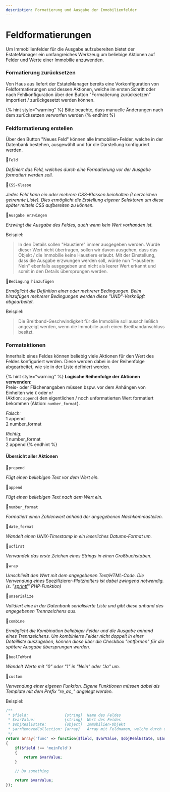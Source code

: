 ```yaml
---
description: Formatierung und Ausgabe der Immobilienfelder
---
```


# Feldformatierungen

Um Immobilienfelder für die Ausgabe aufzubereiten bietet der EstateManager ein umfangreiches Werkzeug um beliebige Aktionen auf Felder und Werte einer Immobilie anzuwenden.

### Formatierung zurücksetzen

Von Haus aus liefert der EstateManager bereits eine Vorkonfiguration von Feldformatierungen und dessen Aktionen, welche im ersten Schritt oder nach Fehlkonfiguration über den Button "Formatierung zurücksetzen" importiert / zurückgesetzt werden können.

{% hint style="warning" %}
Bitte beachte, dass manuelle Änderungen nach dem zurücksetzen verworfen werden
{% endhint %}

### Feldformatierung erstellen

Über den Button "Neues Feld" können alle Immobilien-Felder, welche in der Datenbank bestehen, ausgewählt und für die Darstellung konfiguriert werden.

🔹`Feld`

_Definiert das Feld, welches durch eine Formatierung vor der Ausgabe formatiert werden soll._

🔹`CSS-Klasse`

_Jedes Feld kann ein oder mehrere CSS-Klassen beinhalten \(Leerzeichen getrennte Liste\). Dies ermöglicht die Erstellung eigener Selektoren um diese später mittels CSS aufbereiten zu können._

🔹`Ausgabe erzwingen`

_Erzwingt die Ausgabe des Feldes, auch wenn kein Wert vorhanden ist._

Beispiel:

> In den Details sollen "Haustiere" immer ausgegeben werden. Wurde dieser Wert nicht übertragen, sollen wir davon ausgehen, dass das Objekt / die Immobilie keine Haustiere erlaubt. Mit der Einstellung, dass die Ausgabe erzwungen werden soll, würde nun "Haustiere: Nein" ebenfalls ausgegeben und nicht als leerer Wert erkannt und somit in den Details übersprungen werden.

🔹`Bedingung hinzufügen`

_Ermöglicht die Definition einer oder mehrerer Bedingungen. Beim hinzufügen mehrerer Bedingungen werden diese "UND"-Verknüpft abgearbeitet._

Beispiel:

> Die Breitband-Geschwindigkeit für die Immobilie soll ausschließlich angezeigt werden, wenn die Immobilie auch einen Breitbandanschluss besitzt.

### Formataktionen

Innerhalb eines Feldes können beliebig viele Aktionen für den Wert des Feldes konfiguriert werden. Diese werden dabei in der Reihenfolge abgearbeitet, wie sie in der Liste definiert werden.

{% hint style="warning" %}
**Logische Reihenfolge der Aktionen verwenden:**  
Preis- oder Flächenangaben müssen bspw. vor dem Anhängen von Einheiten wie `€` oder `m²`   
\(Aktion: `append`\) den eigentlichen / noch unformatierten Wert formatiert bekommen \(Aktion: `number_format`\).

_Falsch:_  
1 append  
2 number\_format

_Richtig:_  
1 number\_format  
2 append
{% endhint %}

#### Übersicht aller Aktionen

🔸`prepend`

_Fügt einen beliebigen Text vor dem Wert ein._

🔸`append`

_Fügt einen beliebigen Text nach dem Wert ein._

🔸`number_format`

_Formatiert einen Zahlenwert anhand der angegebenen Nachkommastellen._

🔸`date_format`

_Wandelt einen UNIX-Timestamp in ein leserliches Datums-Format um._

🔸`ucfirst`

_Verwandelt das erste Zeichen eines Strings in einen Großbuchstaben._

🔸`wrap`

_Umschließt den Wert mit dem angegebenen Text/HTML-Code. Die Verwendung eines_ Spezifizierer-_Platzhalters ist dabei zwingend notwendig. \(s. "_[_sprintf_](https://www.php.net/manual/de/function.sprintf.php#refsect1-function.sprintf-parameters)_" PHP-Funktion\)_

🔸`unserialize`

_Validiert eine in der Datenbank serialisierte Liste und gibt diese anhand des angegebenen Trennzeichens aus._

🔸`combine`

_Ermöglicht die Kombination beliebiger Felder und die Ausgabe anhand eines Trennzeichens. Um kombinierte Felder nicht doppelt in einer Detailliste auszugeben, können diese über die Checkbox "entfernen" für die spätere Ausgabe übersprungen werden._

🔸`boolToWord`

_Wandelt Werte mit "0" oder "1" in "Nein" oder "Ja" um._

🔸`custom`

_Verwendung einer eigenen Funktion. Eigene Funktionen müssen dabei als Template mit dem Prefix "re\_ac\_" angelegt werden._

Beispiel:

```php
/**
 * $field:                {string}  Name des Feldes
 * $varValue:             {string}  Wert des Feldes
 * $objRealEstate:        {object}  Immobilien-Objekt 
 * $arrRemovedCollection: {array}   Array mit Feldnamen, welche durch diese Funktion im weiteren Verlauf nicht mehr mit ausgegeben werden dürfen
 */
return array('func' => function($field, $varValue, $objRealEstate, &$arrRemovedCollection)
{
    if($field !== 'meinFeld')
    {
        return $varValue;
    }

    // Do something

    return $varValue;
});
```



